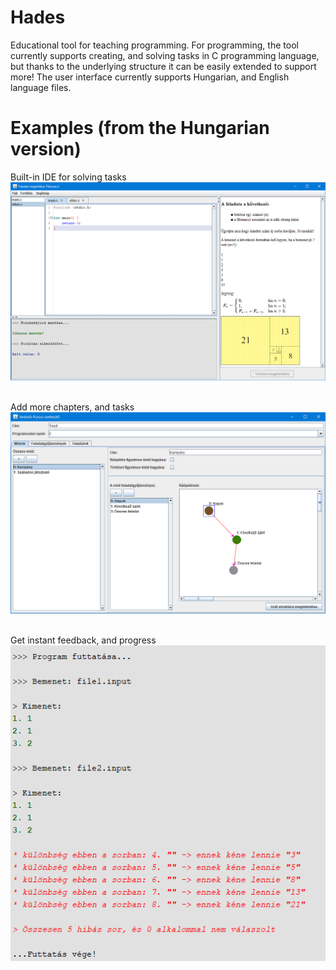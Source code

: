 # Hades
Educational tool for teaching programming. 
For programming, the tool currently supports creating, and solving tasks in C programming language, but thanks to the underlying structure it can be easily extended to support more! 
The user interface currently supports Hungarian, and English language files.

# Examples (from the Hungarian version)

Built-in IDE for solving tasks
![alt text](showcase/1.png)  
&nbsp;

Add more chapters, and tasks
![alt text](showcase/2.png)  
&nbsp;

Get instant feedback, and progress
![alt text](showcase/3.png)  
